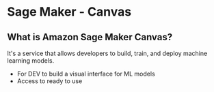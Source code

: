 # Sage Maker - Canvas

## What is Amazon Sage Maker Canvas?

It's a service that allows developers to build, train, and deploy machine learning models.

 - For DEV to build a visual interface for ML models
 - Access to ready to use
